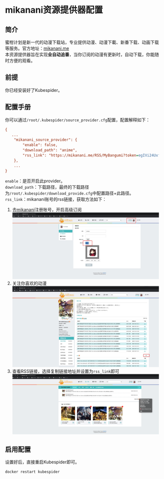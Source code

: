 # mikanani资源提供器配置
## 简介
蜜柑计划是新一代的动漫下载站，专业提供动漫、动漫下載、新番下载、动画下载等服务。官方地址：[mikanani.me](https://mikanani.me/)  
本资源提供器旨在实现**全自动追番**，当你订阅的动漫有更新时，自动下载，你能随时方便的观看。

## 前提
你已经安装好了Kubespider。

## 配置手册
你可以通过`/root/.kubespider/source_provider.cfg`配置，配置解释如下：
```cfg
{
   ...
    "mikanani_source_provider": {
        "enable": false,
        "download_path": "anime",
        "rss_link": "https://mikanani.me/RSS/MyBangumi?token=egIVi24Uxfg68bFDW5ehVgpHCadfZ1AULNYot%2b95mDo%3d"
    },
    ...
}
```

`enable`：是否开启此provider。  
`download_path`：下载路径，最终的下载路径为`/root/.kubespider/download_provide.cfg`中配置路径+此路径。    
`rss_link`：mikanani账号的rss链接，获取方法如下：  

1. 去[mikanani](https://mikanani.me/)注册账号，开启高级订阅 
   ![img](./images/mikanani_source_provider_cfg_1.jpg)
2. 关注你喜欢的动漫
   ![img](./images/mikanani_source_provider_cfg_2.jpg)
3. 查看RSS链接，选择复制链接地址并设置为`rss_link`即可
   ![img](./images/mikanani_source_provider_cfg_3.jpg)

## 启用配置
设置好后，直接重启Kubespider即可。
```sh
docker restart kubespider
```
